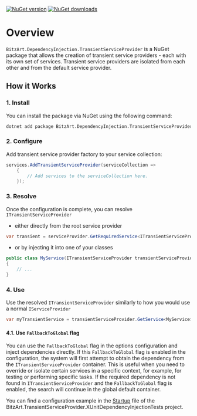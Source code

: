 ﻿[![NuGet version](https://img.shields.io/nuget/v/BitzArt.DependencyInjection.TransientServiceProvider.svg)](https://www.nuget.org/packages/BitzArt.DependencyInjection.TransientServiceProvider/)
[![NuGet downloads](https://img.shields.io/nuget/dt/BitzArt.DependencyInjection.TransientServiceProvider.svg)](https://www.nuget.org/packages/BitzArt.DependencyInjection.TransientServiceProvider/)

# Overview

`BitzArt.DependencyInjection.TransientServiceProvider` is a NuGet package that allows the creation of transient service providers - each with its own set of services. Transient service providers are isolated from each other and from the default service provider.

## How it Works

### 1. Install

You can install the package via NuGet using the following command:

```bash
dotnet add package BitzArt.DependencyInjection.TransientServiceProvider
```

### 2. Configure

Add transient service provider factory to your service collection:

```csharp
services.AddTransientServiceProvider(serviceCollection =>
    {
        // Add services to the serviceCollection here.
    });
```

### 3. Resolve

Once the configuration is complete, you can resolve `ITransientServiceProvider`

- either directly from the root service provider

```csharp
var transient = serviceProvider.GetRequiredService<ITransientServiceProvider>();
```

- or by injecting it into one of your classes

```csharp
public class MyService(ITransientServiceProvider transientServiceProvider)
{
    // ...
}
```

### 4. Use

Use the resolved `ITransientServiceProvider` similarly to how you would use a normal `IServiceProvider`

```csharp
var myTransientService = transientServiceProvider.GetService<MyService>();
```

#### 4.1. Use `FallbackToGlobal` flag

You can use the `FallbackToGlobal` flag in the options configuration and inject dependencies directly.
If this `FallbackToGlobal` flag is enabled in the configuration, the system will first attempt to obtain the dependency from the `ITransientServiceProvider` container. This is useful when you need to override or isolate certain services in a specific context, for example, for testing or performing specific tasks.
If the required dependency is not found in `ITransientServiceProvider` and the `FallbackToGlobal` flag is enabled, the search will continue in the global default container.

You can find a configuration example in the [Startup](../../../tests/DependencyInjection/BitzArt.TransientServiceProvider.XUnitDependencyInjectionTests/Startup.cs) file of the BitzArt.TransientServiceProvider.XUnitDependencyInjectionTests project.